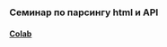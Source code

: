 ### Семинар по парсингу html и API

#### [Colab](https://drive.google.com/file/d/1NzVOA42GOuCK-y7Hij2YZIsxpheDpRMw/view?usp=sharing)
